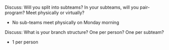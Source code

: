 Discuss: Will you split into subteams? In your subteams, will you pair-program? Meet physically or virtually?
 - No sub-teams meet physically on Monday morning

Discuss: What is your branch structure? One per person? One per subteam?
 - 1 per person
